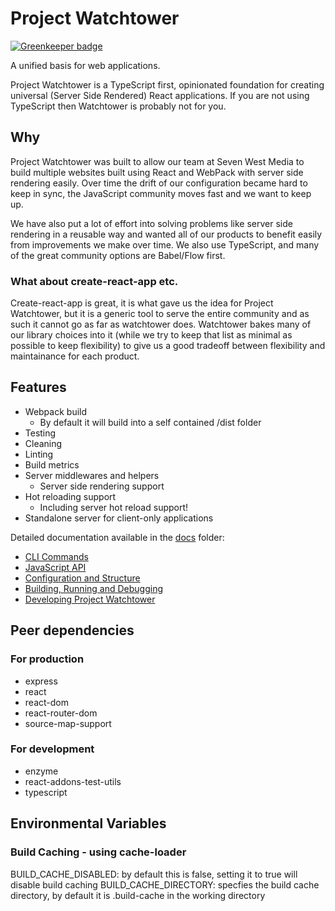 # Project Watchtower

[![Greenkeeper badge](https://badges.greenkeeper.io/sevenwestmedia-labs/project-watchtower.svg)](https://greenkeeper.io/)

A unified basis for web applications.

Project Watchtower is a TypeScript first, opinionated foundation for creating universal (Server Side Rendered) React applications. If you are not using TypeScript then Watchtower is probably not for you. 

## Why
Project Watchtower was built to allow our team at Seven West Media to build multiple websites built using React and WebPack with server side rendering easily. Over time the drift of our configuration became hard to keep in sync, the JavaScript community moves fast and we want to keep up.

We have also put a lot of effort into solving problems like server side rendering in a reusable way and wanted all of our products to benefit easily from improvements we make over time. We also use TypeScript, and many of the great community options are Babel/Flow first.

### What about create-react-app etc.
Create-react-app is great, it is what gave us the idea for Project Watchtower, but it is a generic tool to serve the entire community and as such it cannot go as far as watchtower does. Watchtower bakes many of our library choices into it (while we try to keep that list as minimal as possible to keep flexibility) to give us a good tradeoff between flexibility and maintainance for each product.

## Features

* Webpack build
    * By default it will build into a self contained /dist folder
* Testing
* Cleaning
* Linting
* Build metrics
* Server middlewares and helpers
    * Server side rendering support
* Hot reloading support
    * Including server hot reload support!
* Standalone server for client-only applications

Detailed documentation available in the [docs](./docs) folder:

* [CLI Commands](./docs/cli.md)
* [JavaScript API](./docs/api.md)
* [Configuration and Structure](./docs/config.md)
* [Building, Running and Debugging](./docs/build.md)
* [Developing Project Watchtower](./docs/development.md)

## Peer dependencies

### For production

* express
* react
* react-dom
* react-router-dom
* source-map-support

### For development

* enzyme
* react-addons-test-utils
* typescript

## Environmental Variables

### Build Caching - using cache-loader
BUILD_CACHE_DISABLED: by default this is false, setting it to true will disable build caching
BUILD_CACHE_DIRECTORY: specfies the build cache directory, by default it is .build-cache in the working directory
